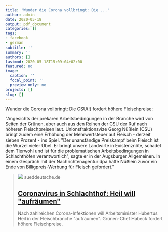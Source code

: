 ```yaml
---
title: 'Wunder die Corona vollbringt: Die ...'
author: admin
date: 2020-05-18
output: pdf_document
categories: []
tags:
- facebook
- german
subtitle: ''
summary: ''
authors: []
lastmod: 2020-05-18T15:09:04+02:00
featured: no
image:
  caption: ''
  focal_point: ''
  preview_only: no
projects: []
slug: []
---
```

Wunder die Corona vollbringt: Die CSU(!) fordert höhere Fleischpreise:

"Angesichts der prekären Arbeitsbedingungen in der Branche wird von Seiten der Grünen, aber auch aus den Reihen der CSU der Ruf nach höheren Fleischpreisen laut. Unionsfraktionsvize Georg Nüßlein (CSU) bringt zudem eine Erhöhung der Mehrwertsteuer auf Fleisch - derzeit sieben Prozent - ins Spiel. "Der unanständige Preiskampf beim Fleisch ist die Wurzel vieler Übel. Er bringt unsere Landwirte in Existenznöte, schadet dem Tierwohl und ist für die problematischen Arbeitsbedingungen in Schlachthöfen verantwortlich", sagte er in der Augsburger Allgemeinen. In einem Gespräch mit der Nachrichtenagentur dpa hatte Nüßlein zuvor ein Ende von Billigpreis-Werbung für Fleisch gefordert."
> [![](https://www.sueddeutsche.de/image/sz.1.4911523/1200x675?v=1589798572)](https://www.sueddeutsche.de/politik/coronavirus-schlachthof-fleisch-industrie-1.4911167)
> sueddeutsche.de
> ## [Coronavirus in Schlachthof: Heil will "aufräumen"](https://www.sueddeutsche.de/politik/coronavirus-schlachthof-fleisch-industrie-1.4911167)
>
>Nach zahlreichen Corona-Infektionen will Arbeitsminister Hubertus Heil in der Fleischbranche "aufräumen". Grünen-Chef Habeck fordert höhere Fleischpreise.

